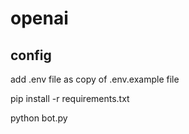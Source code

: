 # openai

## config
add .env file as copy of .env.example file

pip install -r requirements.txt

python bot.py